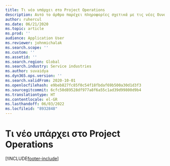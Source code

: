```yaml
---
title: Τι νέο υπάρχει στο Project Operations
description: Αυτό το άρθρο παρέχει πληροφορίες σχετικά με τις νέες δυνατότητες και τη λειτουργία στο Microsoft Dynamics 365 Project Operations.
author: ruhercul
ms.date: 06/21/2020
ms.topic: article
ms.prod: ''
audience: Application User
ms.reviewer: johnmichalak
ms.search.scope: ''
ms.custom: ''
ms.assetid: ''
ms.search.region: Global
ms.search.industry: Service industries
ms.author: suvaidya
ms.dyn365.ops.version: ''
ms.search.validFrom: 2020-10-01
ms.openlocfilehash: e9beb827fc85f0c54f18fbdaf69b500a30d1d3f3
ms.sourcegitcommit: 6cfc50d89528df977a8f6a55c1ad39d99800d9b4
ms.translationtype: HT
ms.contentlocale: el-GR
ms.lasthandoff: 06/03/2022
ms.locfileid: "8932848"
---
```

# <a name="whats-new-in-project-operations"></a>Τι νέο υπάρχει στο Project Operations


[!INCLUDE[footer-include](../includes/footer-banner.md)]